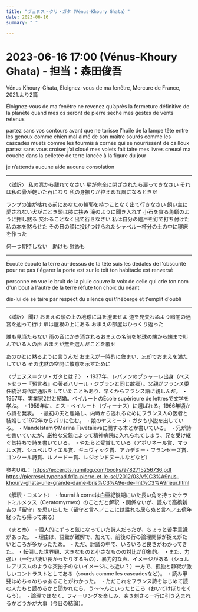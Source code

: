 ```yaml
---
title: "ヴェヌス・クリ・ガタ（Vénus-Khoury Ghata）"
date: 2023-06-16
summary: " "

---
```


# 2023-06-16 17:00 (Vénus-Khoury Ghata) - 担当：森田俊吾

Vénus Khoury-Ghata, Eloignez-vous de ma fenêtre, Mercure de France, 2021.より2篇

Éloignez-vous de ma fenêtre
ne revenez qu’après la fermeture définitive de la planète
quand mes os seront de pierre sèche
mes gestes de vents retenus

partez sans vos contours avant que ne tarisse l’huile de la lampe
tête entre les genoux comme chien mal aimé de son maître
sourds comme les cascades
muets comme les fourmis à cornes qui se nourrissent de cailloux
partez sans vous croiser
j’ai cloué mes volets
fait taire mes livres
creusé ma couche dans la pelletée de terre lancée à la figure du jour

je n’attends aucune aide
aucune consolation

---

〈試訳〉
私の窓から離れてなさい
星が完全に閉ざされたら戻ってきなさい
それは私の骨が乾いた石になり
私の身振りが控えめな風になるときだ

ランプの油が枯れる前にあなたの輪郭を持つことなく出て行きなさい
飼い主に愛されない犬がごとき頭は膝に挟み
滝のように聞き入れず
小石を貪る角蟻のように押し黙る
交わることなく出て行きなさい
私は自分の鎧戸を釘で打ち付けた
私の本を黙らせた
その日の顔に投げつけられたシャベル一杯分の土の中に寝床を作った

何一つ期待しない　助けも
慰めも

---

Écoute
écoute la terre au-dessus de ta tête
suis les dédales de l'obscurité pour ne pas t'égarer
la porte est sur le toit
ton habitacle est renversé

personne en vue
le bruit de la pluie couvre la voix de celle qui crie ton nom d'un bout à l'autre de la terre
réfute ton choix du néant

dis-lui de se taire
par respect du silence qui t'héberge
et t'emplit d'oubli

---

〈試訳〉
聞け
おまえの頭の上の地球に耳を澄ませよ
道を見失わぬよう暗闇の迷宮を辿って行け
扉は屋根の上にある
おまえの部屋はひっくり返った

誰も見当たらない
雨の音にかき消されるおまえの名前を地球の端から端まで叫んでいる人の声
おまえが無を選んだことを覆せ

あのひとに黙るように言うんだ
おまえが一時的に住まい、忘却でおまえを満たしている
その沈黙の空間に敬意を示すために

〈ヴェヌス＝クリ・ガタとは？〉
・1937年、レバノンのブシャーレ出身（ベストセラー『預言者』の著者ハリール・ジブランと同じ故郷）。父親がフランス委任統治時代に通訳をしていたこともあり、早くからフランス語に親しんだ。
・1957年、実業家2世と結婚。ベイルートのÉcole supérieure de lettresで文学を学ぶ。
・1959年に、ミス・ベイルート（ヴィーナス）に選ばれる。1966年頃から詩を発表。
・最初の夫と離婚し、内戦から逃れるためにフランス人の医者と結婚して1972年からパリに住む。
・娘のヤスミーヌ・ガタも小説を出している。
・MandelstamやMarina Tsvétaïévaに関する本とか書いている。
・兄が詩を書いていたが、厳格な父親によって精神病院に入れられてしまう、兄を受け継ぐ気持ちで詩を書いている。
・やたらと受賞している（アポリネール賞、マラルメ賞、シュペルヴィエル賞、ギュヴィック賞、アカデミー・フランセーズ賞、ゴンクール詩賞、ルノードー賞、レジオンドヌールなどなど）

参考URL：
https://excerpts.numilog.com/books/9782715256736.pdf
https://pierresel.typepad.fr/la-pierre-et-le-sel/2012/03/v%C3%A9nus-khoury-ghata-une-grande-dame-bris%C3%A9e-de-lint%C3%A9rieur.html

〈解釈・コメント〉
・fourmi à corneは白亜紀後期にいた長い角を持ったケラトミルメクス（Ceratomyrmex）のことだと解釈
・関係ないが、読んで高橋新吉の「留守」を思い出した（留守と言へ／ここには誰れも居らぬと言へ／五億年経ったら帰って来る）

〈まとめ〉
・個人的にずっと気になっていた詩人だったが、ちょっと苦手意識があった。
・理由は、語彙が難解で、加えて、前後の行の論理関係が捉えがたいところが多かったため。
・ただ、討議の中で、いろいろと良さがわかってきた。
・転倒した世界観、大きなものと小さなものの対比が印象的。
・また、力強い（一行が凄い長かったりするもの）、暴力的な声、イメージがある（シュルレアリスムのような突拍子のないイメージにも近い？）一方で、孤独と静寂が激しいコントラストとしてある（sourds comme les cascadesなど）。
・読み甲斐はめちゃめちゃあることがわかった。
・ただこれをフランス詩をはじめて読む人たちと読めるかと聞かれたら、う〜〜んといったところ（おいてけぼりをくらう）。
・論理ではなく、フィーリングを楽しみ、突き刺さる一行に引き込まれるかどうかが大事（今日の結論）。
